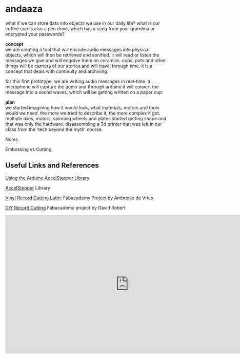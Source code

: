 # andaaza

what if we can store data into objects we use in our daily life? 
what is our coffee cup is also a pen drive, which has a song from your grandma or encrypted your passwords?

**concept**  
we are creating a tool that will encode audio messages into physical objects, which will then be retrieved and sonified. it will read or listen the messages we give and will engrave them on ceramics. 
cups, pots and other things will be carriers of our stories and will travel through time. 
it is a concept that deals with continuity and archiving. 

for this first prototype, we are writing audio messages in real-time. a microphone will capture the audio and through arduino it will convert the message into a sound waves, which will be getting written on a paper cup. 

**plan**   
we started imagining how it would look, what materials, motors and tools would we need. the more we tried to describe it, the more complex it got. multiple axes, motors, spinning wheels and plates started getting shape and that was only the hardware. 
disassembling a 3d printer that was left in our class from the 'tech beyond the myth' course. 

Notes

Embossing vs Cutting

## Useful Links and References

[Using the Arduino AccelStepper Library](https://hackaday.io/project/183713-using-the-arduino-accelstepper-library)

[AccelStepper](https://github.com/waspinator/AccelStepper) Library

[Vinyl Record Cutting Lathe](https://fabacademy.org/2020/labs/digiscope/students/ambroise-devries/docs/p02.html) Fabacademy Project by Ambroise de Vries

[DIY Record Cutting](http://fab.cba.mit.edu/classes/863.09/people/lifeform/13/index.html) Fabacademy project by David Robert

<iframe width="768" height="432" src="https://miro.com/app/live-embed/uXjVPnAZQ4Q=/?moveToViewport=-5461,13217,3551,2031&embedId=907488838025" frameborder="0" scrolling="no" allow="fullscreen; clipboard-read; clipboard-write" allowfullscreen></iframe>

